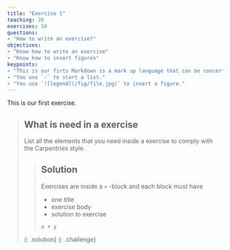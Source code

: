 ```yaml
---
title: "Exercise 1"
teaching: 20
exercises: 10
questions:
- "How to write an exercise?"
objectives:
- "Know how to write an exercise"
- "Know how to insert figures"
keypoints:
- "This is our firts Markdown is a mark up language that can be concerted to HTML."
- "You use `-` to start a list."
- "You use `![legend](/fig/file.jpg)` to insert a figure."
---
```


This is our first exercise.

> ## What is need in a exercise
>
> List all the elements that you need inside a exercise 
> to comply with the Carpentries style.
>
> > ## Solution
> >
> > Exercises are inside a `>` -block and each block must have
> >
> > - one title
> > - exercise body
> > - solution to exercise
> > ```{r}
> > x + y
> > ```
> {: .solution}
{: .challenge}


